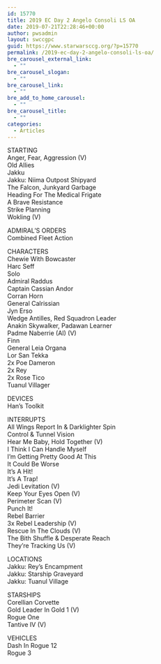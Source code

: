 ```yaml
---
id: 15770
title: 2019 EC Day 2 Angelo Consoli LS OA
date: 2019-07-21T22:28:46+00:00
author: pwsadmin
layout: swccgpc
guid: https://www.starwarsccg.org/?p=15770
permalink: /2019-ec-day-2-angelo-consoli-ls-oa/
bre_carousel_external_link:
  - ""
bre_carousel_slogan:
  - ""
bre_carousel_link:
  - ""
bre_add_to_home_carousel:
  - ""
bre_carousel_title:
  - ""
categories:
  - Articles
---
```

STARTING  
Anger, Fear, Aggression (V)  
Old Allies  
Jakku  
Jakku: Niima Outpost Shipyard  
The Falcon, Junkyard Garbage  
Heading For The Medical Frigate  
A Brave Resistance  
Strike Planning  
Wokling (V)

ADMIRAL’S ORDERS  
Combined Fleet Action

CHARACTERS  
Chewie With Bowcaster  
Harc Seff  
Solo  
Admiral Raddus  
Captain Cassian Andor  
Corran Horn  
General Calrissian  
Jyn Erso  
Wedge Antilles, Red Squadron Leader  
Anakin Skywalker, Padawan Learner  
Padme Naberrie (AI) (V)  
Finn  
General Leia Organa  
Lor San Tekka  
2x Poe Dameron  
2x Rey  
2x Rose Tico  
Tuanul Villager

DEVICES  
Han&#8217;s Toolkit

INTERRUPTS  
All Wings Report In & Darklighter Spin  
Control & Tunnel Vision  
Hear Me Baby, Hold Together (V)  
I Think I Can Handle Myself  
I&#8217;m Getting Pretty Good At This  
It Could Be Worse  
It&#8217;s A Hit!  
It&#8217;s A Trap!  
Jedi Levitation (V)  
Keep Your Eyes Open (V)  
Perimeter Scan (V)  
Punch It!  
Rebel Barrier  
3x Rebel Leadership (V)  
Rescue In The Clouds (V)  
The Bith Shuffle & Desperate Reach  
They&#8217;re Tracking Us (V)

LOCATIONS  
Jakku: Rey&#8217;s Encampment  
Jakku: Starship Graveyard  
Jakku: Tuanul Village

STARSHIPS  
Corellian Corvette  
Gold Leader In Gold 1 (V)  
Rogue One  
Tantive IV (V)

VEHICLES  
Dash In Rogue 12  
Rogue 3